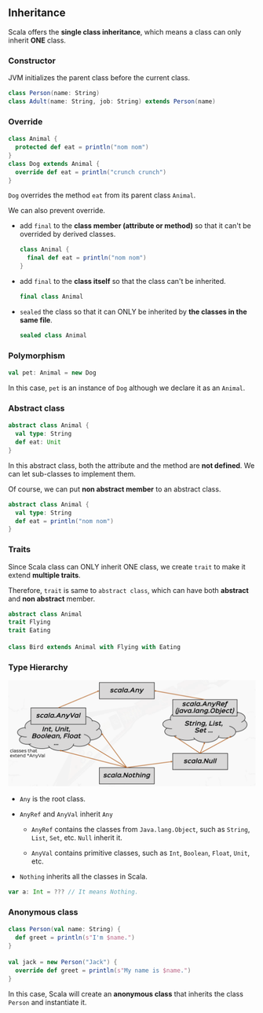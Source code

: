 ## Inheritance

Scala offers the **single class inheritance**, which means a class can only inherit **ONE** class.

### Constructor

JVM initializes the parent class before the current class.

```scala
class Person(name: String)
class Adult(name: String, job: String) extends Person(name)
```

### Override

```scala
class Animal {
  protected def eat = println("nom nom")
}
class Dog extends Animal {
  override def eat = println("crunch crunch")
}
```

`Dog` overrides the method `eat` from its parent class `Animal`.

We can also prevent override.

- add `final` to the **class member (attribute or method)** so that it can't be overrided by derived classes.

  ```scala
  class Animal {
    final def eat = println("nom nom")
  }
  ```

- add `final` to the **class itself** so that the class can't be inherited.

  ```scala
  final class Animal
  ```

- `sealed` the class so that it can ONLY be inherited by **the classes in the same file**.

  ```scala
  sealed class Animal
  ```

### Polymorphism

```scala
val pet: Animal = new Dog
```

In this case, `pet` is an instance of `Dog` although we declare it as an `Animal`.

### Abstract class

```scala
abstract class Animal {
  val type: String
  def eat: Unit
}
```

In this abstract class, both the attribute and the method are **not defined**. We can let sub-classes to implement them.

Of course, we can put **non abstract member** to an abstract class.

```scala
abstract class Animal {
  val type: String
  def eat = println("nom nom")
}
```

### Traits

Since Scala class can ONLY inherit ONE class, we create `trait` to make it extend **multiple traits**.

Therefore, `trait` is same to `abstract class`, which can have both **abstract** and **non abstract** member.

```scala
abstract class Animal
trait Flying
trait Eating

class Bird extends Animal with Flying with Eating
```

### Type Hierarchy

![type-hierarchy](../images/type-hierarchy.png)

- `Any` is the root class.

- `AnyRef` and `AnyVal` inherit `Any`

  - `AnyRef` contains the classes from `Java.lang.Object`, such as `String`, `List`, `Set`, etc. `Null` inherit it.

  - `AnyVal` contains primitive classes, such as `Int`, `Boolean`, `Float`, `Unit`, etc.

- `Nothing` inherits all the classes in Scala.

```scala
var a: Int = ??? // It means Nothing.
```

### Anonymous class

```scala
class Person(val name: String) {
  def greet = println(s"I'm $name.")
}

val jack = new Person("Jack") {
  override def greet = println(s"My name is $name.")
}
```

In this case, Scala will create an **anonymous class** that inherits the class `Person` and instantiate it.
